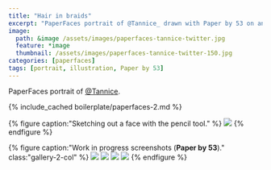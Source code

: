 ```yaml
---
title: "Hair in braids"
excerpt: "PaperFaces portrait of @Tannice_ drawn with Paper by 53 on an iPad."
image: 
  path: &image /assets/images/paperfaces-tannice-twitter.jpg 
  feature: *image
  thumbnail: /assets/images/paperfaces-tannice-twitter-150.jpg
categories: [paperfaces]
tags: [portrait, illustration, Paper by 53]
---
```


PaperFaces portrait of <a href="https://twitter.com/Tannice_">@Tannice</a>.

{% include_cached boilerplate/paperfaces-2.md %}

{% figure caption:"Sketching out a face with the pencil tool." %}
[![](/assets/images/paperfaces-tannice-process-1-750.jpg)](/assets/images/paperfaces-tannice-process-1-lg.jpg)
{% endfigure %}

{% figure caption:"Work in progress screenshots (**Paper by 53**)." class:"gallery-2-col" %}
[![](/assets/images/paperfaces-tannice-process-2-600.jpg)](/assets/images/paperfaces-tannice-process-2-lg.jpg)
[![](/assets/images/paperfaces-tannice-process-3-600.jpg)](/assets/images/paperfaces-tannice-process-3-lg.jpg)
[![](/assets/images/paperfaces-tannice-process-4-600.jpg)](/assets/images/paperfaces-tannice-process-4-lg.jpg)
[![](/assets/images/paperfaces-tannice-process-5-600.jpg)](/assets/images/paperfaces-tannice-process-5-lg.jpg)
{% endfigure %}
